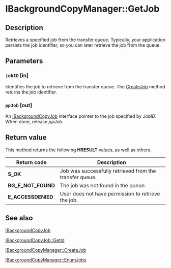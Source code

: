 # IBackgroundCopyManager::GetJob

## Description

Retrieves a specified job from the transfer queue. Typically, your application persists the job identifier, so you can later retrieve the job from the queue.

## Parameters

### `jobID` [in]

Identifies the job to retrieve from the transfer queue. The
[CreateJob](https://learn.microsoft.com/windows/desktop/api/bits/nf-bits-ibackgroundcopymanager-createjob) method returns the job identifier.

### `ppJob` [out]

An
[IBackgroundCopyJob](https://learn.microsoft.com/windows/desktop/api/bits/nn-bits-ibackgroundcopyjob) interface pointer to the job specified by *JobID*. When done, release *ppJob*.

## Return value

This method returns the following **HRESULT** values, as well as others.

| Return code | Description |
| --- | --- |
| ****S_OK**** | Job was successfully retrieved from the transfer queue. |
| **BG_E_NOT_FOUND** | The job was not found in the queue. |
| **E_ACCESSDENIED** | User does not have permission to retrieve the job. |

## See also

[IBackgroundCopyJob](https://learn.microsoft.com/windows/desktop/api/bits/nn-bits-ibackgroundcopyjob)

[IBackgroundCopyJob::GetId](https://learn.microsoft.com/windows/desktop/api/bits/nf-bits-ibackgroundcopyjob-getid)

[IBackgroundCopyManager::CreateJob](https://learn.microsoft.com/windows/desktop/api/bits/nf-bits-ibackgroundcopymanager-createjob)

[IBackgroundCopyManager::EnumJobs](https://learn.microsoft.com/windows/desktop/api/bits/nf-bits-ibackgroundcopymanager-enumjobs)